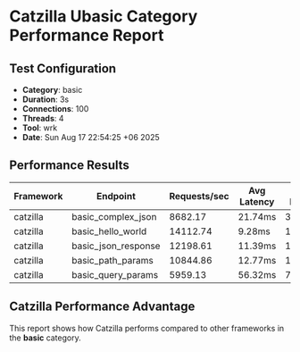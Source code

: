 # Catzilla Ubasic Category Performance Report

## Test Configuration
- **Category**: basic
- **Duration**: 3s
- **Connections**: 100
- **Threads**: 4
- **Tool**: wrk
- **Date**: Sun Aug 17 22:54:25 +06 2025

## Performance Results

| Framework | Endpoint | Requests/sec | Avg Latency | 99% Latency |
|-----------|----------|--------------|-------------|-------------|
| catzilla | basic_complex_json | 8682.17 | 21.74ms | 361.69ms |
| catzilla | basic_hello_world | 14112.74 | 9.28ms | 108.68ms |
| catzilla | basic_json_response | 12198.61 | 11.39ms | 150.02ms |
| catzilla | basic_path_params | 10844.86 | 12.77ms | 166.80ms |
| catzilla | basic_query_params | 5959.13 | 56.32ms | 752.30ms |

## Catzilla Performance Advantage

This report shows how Catzilla performs compared to other frameworks in the **basic** category.
